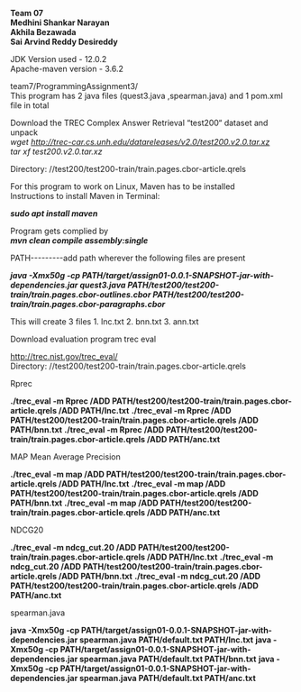 **Team 07  
Medhini Shankar Narayan  
Akhila Bezawada  
Sai Arvind Reddy Desireddy**  


JDK Version used - 12.0.2  
Apache-maven version - 3.6.2  

team7/ProgrammingAssignment3/  
This program has 2 java files (quest3.java ,spearman.java) and 1 pom.xml file in total   


Download the TREC Complex Answer Retrieval “test200“ dataset and unpack  
*wget http://trec-car.cs.unh.edu/datareleases/v2.0/test200.v2.0.tar.xz  
tar xf test200.v2.0.tar.xz*  

Directory: //test200/test200-train/train.pages.cbor-article.qrels

For this program to work on Linux, Maven has to be installed  
Instructions to install Maven in Terminal:

***sudo apt install maven***

Program gets complied by  
***mvn clean compile assembly:single***

PATH---------add path wherever the following files are present

***java -Xmx50g -cp PATH/target/assign01-0.0.1-SNAPSHOT-jar-with-dependencies.jar quest3.java PATH/test200/test200-train/train.pages.cbor-outlines.cbor PATH/test200/test200-train/train.pages.cbor-paragraphs.cbor***


This will create 3 files 1. lnc.txt 2. bnn.txt 3. ann.txt



Download evaluation program trec eval 

http://trec.nist.gov/trec_eval/  
Directory: //test200/test200-train/train.pages.cbor-article.qrels

Rprec

**./trec_eval -m Rprec /ADD PATH/test200/test200-train/train.pages.cbor-article.qrels /ADD PATH/lnc.txt**
**./trec_eval -m Rprec /ADD PATH/test200/test200-train/train.pages.cbor-article.qrels /ADD PATH/bnn.txt**
**./trec_eval -m Rprec /ADD PATH/test200/test200-train/train.pages.cbor-article.qrels /ADD PATH/anc.txt**



MAP Mean Average Precision

**./trec_eval -m map /ADD PATH/test200/test200-train/train.pages.cbor-article.qrels /ADD PATH/lnc.txt**
**./trec_eval -m map /ADD PATH/test200/test200-train/train.pages.cbor-article.qrels /ADD PATH/bnn.txt**
**./trec_eval -m map /ADD PATH/test200/test200-train/train.pages.cbor-article.qrels /ADD PATH/anc.txt**



NDCG20

**./trec_eval -m ndcg_cut.20 /ADD PATH/test200/test200-train/train.pages.cbor-article.qrels /ADD PATH/lnc.txt**
**./trec_eval -m ndcg_cut.20 /ADD PATH/test200/test200-train/train.pages.cbor-article.qrels /ADD PATH/bnn.txt**
**./trec_eval -m ndcg_cut.20 /ADD PATH/test200/test200-train/train.pages.cbor-article.qrels /ADD PATH/anc.txt**



spearman.java

**java -Xmx50g -cp PATH/target/assign01-0.0.1-SNAPSHOT-jar-with-dependencies.jar spearman.java PATH/default.txt PATH/lnc.txt**
**java -Xmx50g -cp PATH/target/assign01-0.0.1-SNAPSHOT-jar-with-dependencies.jar spearman.java PATH/default.txt PATH/bnn.txt**
**java -Xmx50g -cp PATH/target/assign01-0.0.1-SNAPSHOT-jar-with-dependencies.jar spearman.java PATH/default.txt PATH/anc.txt**







